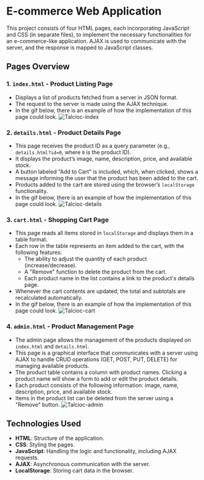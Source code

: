 # E-commerce Web Application

This project consists of four HTML pages, each incorporating JavaScript and CSS (in separate files), to implement the necessary functionalities for an e-commerce-like application. AJAX is used to communicate with the server, and the response is mapped to JavaScript classes.

## Pages Overview

### 1. `index.html` - Product Listing Page
- Displays a list of products fetched from a server in JSON format.
- The request to the server is made using the AJAX technique.
- In the gif below, there is an example of how the implementation of this page could look.
![Talcioc-index](https://github.com/user-attachments/assets/68b1b474-25ec-4728-8d7c-62192d608f65)

### 2. `details.html` - Product Details Page
- This page receives the product ID as a query parameter (e.g., `details.html?id=0`, where `0` is the product ID).
- It displays the product’s image, name, description, price, and available stock.
- A button labeled "Add to Cart" is included, which, when clicked, shows a message informing the user that the product has been added to the cart.
- Products added to the cart are stored using the browser’s `localStorage` functionality.
- In the gif below, there is an example of how the implementation of this page could look.
![Talcioc-details](https://github.com/user-attachments/assets/e0f73c7a-d7f9-44b0-8fc4-2d6ef43bd8d3)

### 3. `cart.html` - Shopping Cart Page
- This page reads all items stored in `localStorage` and displays them in a table format.
- Each row in the table represents an item added to the cart, with the following features:
  - The ability to adjust the quantity of each product (increase/decrease).
  - A "Remove" function to delete the product from the cart.
  - Each product name in the list contains a link to the product's details page.
- Whenever the cart contents are updated, the total and subtotals are recalculated automatically.
- In the gif below, there is an example of how the implementation of this page could look.
![Talcioc-cart](https://github.com/user-attachments/assets/c0f06837-ed7c-4a01-a1d8-0ea4cdf0e6e8)

### 4. `admin.html` - Product Management Page
- The admin page allows the management of the products displayed on `index.html` and `details.html`.
- This page is a graphical interface that communicates with a server using AJAX to handle CRUD operations (GET, POST, PUT, DELETE) for managing available products.
- The product table contains a column with product names. Clicking a product name will show a form to add or edit the product details.
- Each product consists of the following information: image, name, description, price, and available stock.
- Items in the product list can be deleted from the server using a "Remove" button.
![Talcioc-admin](https://github.com/user-attachments/assets/0a708cf1-fda9-4027-96cc-4f29690890f8)

## Technologies Used
- **HTML**: Structure of the application.
- **CSS**: Styling the pages.
- **JavaScript**: Handling the logic and functionality, including AJAX requests.
- **AJAX**: Asynchronous communication with the server.
- **LocalStorage**: Storing cart data in the browser.
